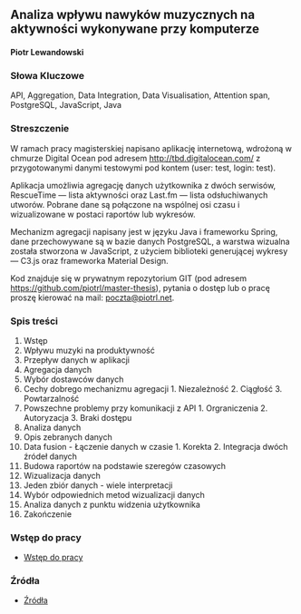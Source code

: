 ## Analiza wpływu nawyków muzycznych na aktywności wykonywane przy komputerze

#### Piotr Lewandowski

### Słowa Kluczowe
API, Aggregation, Data Integration, Data Visualisation, Attention span, PostgreSQL, JavaScript, Java

### Streszczenie
W ramach pracy magisterskiej napisano aplikację internetową, wdrożoną w chmurze Digital Ocean pod adresem http://tbd.digitalocean.com/ z przygotowanymi danymi testowymi pod kontem (user: test, login: test). 

Aplikacja umożliwia agregację danych użytkownika z dwóch serwisów, RescueTime — lista aktywności oraz Last.fm — lista odsłuchiwanych utworów. Pobrane dane są połączone na wspólnej osi czasu i wizualizowane w postaci raportów lub wykresów.  

Mechanizm agregacji napisany jest w języku Java i frameworku Spring, dane przechowywane są w bazie danych PostgreSQL, a warstwa wizualna została stworzona w JavaScript, z użyciem biblioteki generującej wykresy — C3.js oraz frameworka Material Design.

Kod znajduje się w prywatnym repozytorium GIT (pod adresem https://github.com/piotrl/master-thesis), pytania o dostęp lub o pracę proszę kierować na mail: poczta@piotrl.net. 

### Spis treści
1. Wstęp
  1. Wpływu muzyki na produktywność
  2. Przepływ danych w aplikacji
2. Agregacja danych
  1. Wybór dostawców danych
  2. Cechy dobrego mechanizmu agregacji
    1. Niezależność
    2. Ciągłość
    3. Powtarzalność
  3. Powszechne problemy przy komunikacji z API
    1. Orgraniczenia
    2. Autoryzacja
    3. Braki dostępu    
3. Analiza danych
  1. Opis zebranych danych
  2. Data fusion - Łączenie danych w czasie
    1. Korekta
    2. Integracja dwóch źródeł danych
  2. Budowa raportów na podstawie szeregów czasowych
4. Wizualizacja danych
  1. Jeden zbiór danych - wiele interpretacji
  2. Wybór odpowiednich metod wizualizacji danych
  3. Analiza danych z punktu widzenia użytkownika
5. Zakończenie

### Wstęp do pracy
- [Wstęp do pracy](docs/01_PREFACE.md)

### Źródła
- [Źródła](docs/00_RESOURCES.md)
